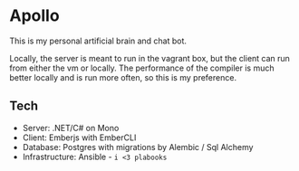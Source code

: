 # Apollo

This is my personal artificial brain and chat bot.

Locally, the server is meant to run in the vagrant box, but the client can run
from either the vm or locally.  The performance of the compiler is much better
locally and is run more often, so this is my preference.


## Tech
- Server: .NET/C# on Mono
- Client: Emberjs with EmberCLI
- Database: Postgres with migrations by Alembic / Sql Alchemy
- Infrastructure: Ansible - `i <3 plabooks`
